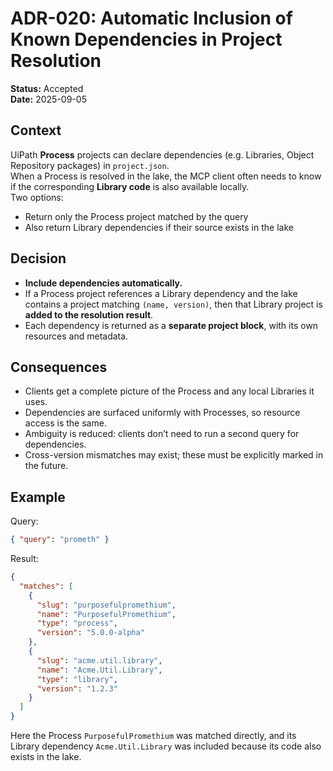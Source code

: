 # ADR-020: Automatic Inclusion of Known Dependencies in Project Resolution

**Status:** Accepted  
**Date:** 2025-09-05  

## Context

UiPath **Process** projects can declare dependencies (e.g. Libraries, Object Repository packages) in `project.json`.  
When a Process is resolved in the lake, the MCP client often needs to know if the corresponding **Library code** is also available locally.  
Two options:  
- Return only the Process project matched by the query  
- Also return Library dependencies if their source exists in the lake  

## Decision

- **Include dependencies automatically.**  
- If a Process project references a Library dependency and the lake contains a project matching `(name, version)`, then that Library project is **added to the resolution result**.  
- Each dependency is returned as a **separate project block**, with its own resources and metadata.  

## Consequences

- Clients get a complete picture of the Process and any local Libraries it uses.  
- Dependencies are surfaced uniformly with Processes, so resource access is the same.  
- Ambiguity is reduced: clients don’t need to run a second query for dependencies.  
- Cross-version mismatches may exist; these must be explicitly marked in the future.  

## Example

Query:  
```json
{ "query": "prometh" }
````

Result:

```json
{
  "matches": [
    {
      "slug": "purposefulpromethium",
      "name": "PurposefulPromethium",
      "type": "process",
      "version": "5.0.0-alpha"
    },
    {
      "slug": "acme.util.library",
      "name": "Acme.Util.Library",
      "type": "library",
      "version": "1.2.3"
    }
  ]
}
```

Here the Process `PurposefulPromethium` was matched directly, and its Library dependency `Acme.Util.Library` was included because its code also exists in the lake.
